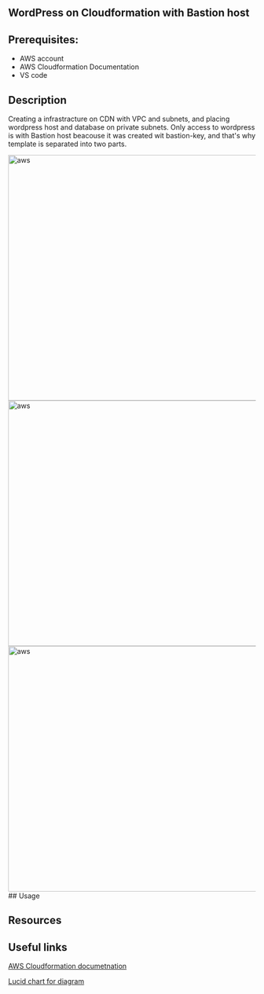 ## WordPress on Cloudformation with Bastion host


 ## Prerequisites:
   - AWS account
   - AWS Cloudformation Documentation
   - VS code
   
## Description
 Creating a infrastracture on CDN with VPC and subnets, and placing wordpress host and database on private subnets. Only access to wordpress is with Bastion host beacouse it was created wit bastion-key, and that's why template is separated into two parts.
 
 <img src="aws_image.png" alt="aws" width="800" height="500">
 
 <img src="" alt="aws" width="800" height="500">
 
 <img src="" alt="aws" width="800" height="500">
## Usage

## Resources

## Useful links
[AWS Cloudformation documetnation](https://docs.aws.amazon.com/cloudformation/)

[Lucid chart for diagram](https://lucid.app/users/login#/login)
